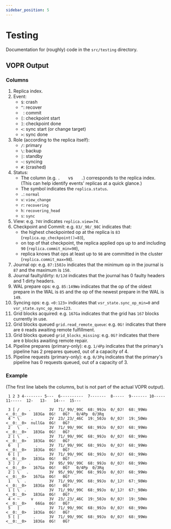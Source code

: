 ```yaml
---
sidebar_position: 5
---
```


# Testing

Documentation for (roughly) code in the `src/testing` directory.

## VOPR Output

### Columns

1. Replica index.
2. Event:
    - `$`: crash
    - `^`: recover
    - ` `: commit
    - `[`: checkpoint start
    - `]`: checkpoint done
    - `<`: sync start (or change target)
    - `>`: sync done
3. Role (according to the replica itself):
    - `/`: primary
    - `\`: backup
    - `|`: standby
    - `~`: syncing
    - `#`: (crashed)
4. Status:
    - The column (e.g. `.   ` vs `   .`) corresponds to the replica index. (This can help identify events' replicas at a quick glance.)
    - The symbol indicates the `replica.status`.
    - `.`: `normal`
    - `v`: `view_change`
    - `r`: `recovering`
    - `h`: `recovering_head`
    - `s`: `sync`
5. View: e.g. `74V` indicates `replica.view=74`.
6. Checkpoint and Commit: e.g. `83/_90/_98C` indicates that:
   - the highest checkpointed op at the replica is `83` (`replica.op_checkpoint()=83`),
   - on top of that checkpoint, the replica applied ops up to and including `90` (`replica.commit_min=90`),
   - replica knows that ops at least up to `98` are committed in the cluster (`replica.commit_max=98`).
7. Journal op: e.g. `87:150Jo` indicates that the minimum op in the journal is `87` and the maximum is `150`.
8. Journal faulty/dirty: `0/1Jd` indicates that the journal has 0 faulty headers and 1 dirty headers.
9. WAL prepare ops: e.g. `85:149Wo` indicates that the op of the oldest prepare in the WAL is `85` and the op of the newest prepare in the WAL is `149`.
10. Syncing ops: e.g. `<0:123>` indicates that `vsr_state.sync_op_min=0` and `vsr_state.sync_op_max=123`.
11. Grid blocks acquired: e.g. `167Ga` indicates that the grid has `167` blocks currently in use.
12. Grid blocks queued `grid.read_remote_queue`: e.g. `0G!` indicates that there are `0` reads awaiting remote fulfillment.
13. Grid blocks queued `grid_blocks_missing`: e.g. `0G?` indicates that there are `0` blocks awaiting remote repair.
14. Pipeline prepares (primary-only): e.g. `1/4Pp` indicates that the primary's pipeline has 2 prepares queued, out of a capacity of 4.
15. Pipeline requests (primary-only): e.g. `0/3Pq` indicates that the primary's pipeline has 0 requests queued, out of a capacity of 3.

### Example

(The first line labels the columns, but is not part of the actual VOPR output).

```
 1 2 3 4-------- 5---  6----------  7-------  8-----  9------- 10-----   11-----  12-   13-   14---  15---

 3 [ /    .        3V  71/_99/_99C  68:_99Jo  0/_0J!  68:_99Wo <__0:__0>   183Ga  0G!   0G?   0/4Pp  0/3Rq
 4 ^ \     .       2V  23/_23/_46C  19:_50Jo  0/_0J!  19:_50Wo <__0:__0>  nullGa  0G!   0G?
 2   \   .         3V  71/_99/_99C  68:_99Jo  0/_0J!  68:_99Wo <__0:__0>   183Ga  0G!   0G?
 2 [ \   .         3V  71/_99/_99C  68:_99Jo  0/_0J!  68:_99Wo <__0:__0>   183Ga  0G!   0G?
 6   |       .     3V  71/_99/_99C  68:_99Jo  0/_0J!  68:_99Wo <__0:__0>   183Ga  0G!   0G?
 6 [ |       .     3V  71/_99/_99C  68:_99Jo  0/_0J!  68:_99Wo <__0:__0>   183Ga  0G!   0G?
 3 ] /    .        3V  95/_99/_99C  68:_99Jo  0/_0J!  68:_99Wo <__0:__0>   167Ga  0G!   0G?   0/4Pp  0/3Rq
 2 ] \   .         3V  95/_99/_99C  68:_99Jo  0/_0J!  68:_99Wo <__0:__0>   167Ga  0G!   0G?
 1   \  .          3V  71/_99/_99C  68:_99Jo  0/_1J!  67:_98Wo <__0:__0>   183Ga  0G!   0G?
 1 [ \  .          3V  71/_99/_99C  68:_99Jo  0/_1J!  67:_98Wo <__0:__0>   183Ga  0G!   0G?
 4 < ~     v       3V  23/_23/_46C  19:_50Jo  0/_0J!  19:_50Wo <__0:__0>    66Ga  0G!   0G?
 5   |      .      3V  71/_99/_99C  68:_99Jo  0/_0J!  68:_99Wo <__0:__0>   183Ga  0G!   0G?
 5 [ |      .      3V  71/_99/_99C  68:_99Jo  0/_0J!  68:_99Wo <__0:__0>   183Ga  0G!   0G?
```

